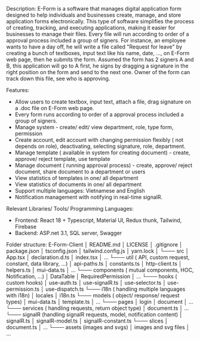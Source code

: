 Description:
E-Form is a software that manages digital application form designed to help individuals and businesses create, manage, and store application forms electronically. 
This type of software simplifies the process of creating, tracking, and executing applications, making it easier for businesses to manage their files. 
Every file will run according to order of a approval process included a group of signers. For instance, an employee wants to have a day off, he will write a file called "Request for leave" 
by creating a bunch of textboxes, input text like his name, date, ..., on E-Form web page, then he submits the form. Assumed the form has 2 signers A and B, this application will go to A first, 
he signs by dragging a signature in the right position on the form and send to the next one. Owner of the form can track down this file, see who is approving.

Features:
- Allow users to create textbox, input text, attach a file, drag signature on a .doc file on E-Form web page.
- Every form runs according to order of a approval process included a group of signers.
- Manage system - create/ edit/ view department, role, type form, permission
- Create account, edit account with changing permission flexibly ( not depends on role), deactivating, selecting signature, role, department.
- Manage template ( available in system for creating document) - create, approve/ reject template, use template
- Manage document ( running approval process) - create, approve/ reject document, share document to a department or users
- View statistics of templates in one/ all department
- View statistics of documents in one/ all department
- Support multiple languages: Vietnamese and English
- Notification management with notifying in real-time signalR.

Relevant Libraries/ Tools/ Programming Languages:
- Frontend: React 18 + Typescript, Material UI, Redux thunk, Tailwind, Firebase
- Backend: ASP.net 3.1, SQL server, Swagger

Folder structure:
E-Form-Client
│   README.md
│   LICENSE
│   .gitignore
│   package.json
│   tsconfig.json
│   tailwind.config.js
│   yarn.lock
│
└─── src
   │    App.tsx
   │    declaration.d.ts
   │    index.tsx
   │    ...
   └─── util ( API, custom request, constant, data library, ...)
   │    api-paths.ts
   │    constants.ts
   │    http-client.ts
   │    helpers.ts
   │    mui-data.ts
   │    ...
   └─── components ( mutual components, HOC, Notification, ...)
   │    DataTable
   │    RequiredPermission
   │    ...
   └─── hooks ( custom hooks)
   │    use-auth.ts
   │    use-signalR.ts
   │    use-selector.ts
   │    use-permission.ts
   │    use-dispatch.ts
   └─── i18n ( handling multiple languages with i18n) 
   │    locales
   │    i18n.ts
   └─── models ( object/ response/ request types)
   │    mui-data.ts
   │    template.ts
   │    ...
   └─── pages
   │    login
   │    document
   │    ...
   └─── services ( handling requests, return object type)
   │    document.ts
   │    ...
   └─── signalR (handling signalR requests, model, notification content)
   │    signalR.ts
   │    signalR-model.ts
   │    signalR-constant.ts
   └─── slices
   │    document.ts
   │    ...
   └─── assets (images and svgs)
   │    images and svg files
   │    ...



